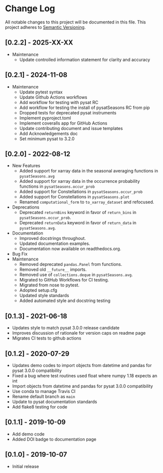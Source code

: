 # Change Log
All notable changes to this project will be documented in this file.
This project adheres to [Semantic Versioning](http://semver.org/).

## [0.2.2] - 2025-XX-XX
- Maintenance
  - Update controlled information statement for clarity and accuracy

## [0.2.1] - 2024-11-08
- Maintenance
  - Update pytest syntax
  - Update Github Actions workflows
  - Add workflow for testing with pysat RC
  - Add workflow for testing the install of pysatSeasons RC from pip
  - Dropped tests for deprecated pysat instruments
  - Implement pyproject.toml
  - Implement coveralls app for GitHub Actions
  - Update contributing document and issue templates
  - Add Acknowledgements doc
  - Set minimum pysat to 3.2.0

## [0.2.0] - 2022-08-12
- New Features
  - Added support for xarray data in the seasonal averaging functions in `pysatSeasons.avg`
  - Added support for xarray data in the occurrence probability functions in `pysatSeasons.occur_prob`
  - Added support for Constellations in `pysatSeasons.occur_prob`
  - Added support for Constellations in `pysatSeasons.plot`
  - Renamed `computational_form` to `to_xarray_dataset` and refocused.
- Deprecations
  - Deprecated `returnBins` keyword in favor of `return_bins` in `pysatSeasons.occur_prob`.
  - Deprecated `returnData` keyword in favor of `return_data` in `pysatSeasons.avg`.
- Documentation
  - Improved docstrings throughout.
  - Updated documentation examples.
  - Documentation now available on readthedocs.org.
- Bug Fix
- Maintenance
  - Removed deprecated `pandas.Panel` from functions.
  - Removed old `__future__` imports.
  - Removed use of `collections.deque` in `pysatSeasons.avg`.
  - Migrated to GitHub Workflows for CI testing.
  - Migrated from nose to pytest.
  - Adopted setup.cfg
  - Updated style standards
  - Added automated style and docstring testing

## [0.1.3] - 2021-06-18
- Updates style to match pysat 3.0.0 release candidate
- Improves discussion of rationale for version caps on readme page
- Migrates CI tests to github actions

## [0.1.2] - 2020-07-29
- Updates demo codes to import objects from datetime and pandas for pysat 3.0.0 compatibility
- Fixed a bug where test routines used float where numpy 1.18 expects an int
- Import objects from datetime and pandas for pysat 3.0.0 compatibility
- Use conda to manage Travis CI
- Rename default branch as `main`
- Update to pysat documentation standards
- Add flake8 testing for code

## [0.1.1] - 2019-10-09
- Add demo code
- Added DOI badge to documentation page

## [0.1.0] - 2019-10-07
- Initial release
